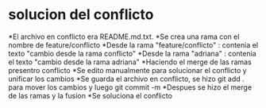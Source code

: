 # solucion del conflicto

*El archivo en conflicto era README.md.txt.
*Se crea una rama con el nombre de feature/conflicto
*Desde la rama "feature/conflicto" : contenia el texto "cambio desde la rama conflicto"
*Desde la rama "adriana" : contenia el texto "cambio desde la rama adriana"
*Haciendo el merge de las ramas presentro conflicto
*Se edito manualmente para solucionar el conflicto y unificar los cambios
*Se guarda el archivo en conflicto, se hizo git add . para mover los cambios y luego git commit -m 
*Despues se hizo  el merge de las ramas y la fusion
*Se soluciona el conflicto
